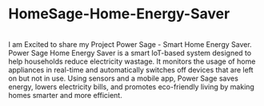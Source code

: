 # HomeSage-Home-Energy-Saver
<br>
I am Excited to share my Project Power Sage - Smart Home Energy Saver. Power Sage Home Energy Saver is a smart IoT-based system designed to help households reduce electricity wastage. It monitors the usage of home appliances in real-time and automatically switches off devices that are left on but not in use. Using sensors and a mobile app, Power Sage saves energy, lowers electricity bills, and promotes eco-friendly living by making homes smarter and more efficient.
